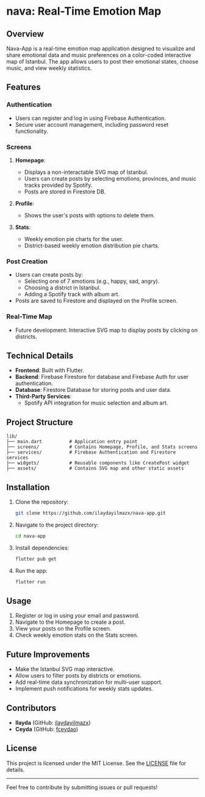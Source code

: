 # nava: Real-Time Emotion Map

## Overview
Nava-App is a real-time emotion map application designed to visualize and share emotional data and music preferences on a color-coded interactive map of Istanbul. The app allows users to post their emotional states, choose music, and view weekly statistics.

## Features

### Authentication
- Users can register and log in using Firebase Authentication.
- Secure user account management, including password reset functionality.

### Screens
1. **Homepage**:
   - Displays a non-interactable SVG map of Istanbul.
   - Users can create posts by selecting emotions, provinces, and music tracks provided by Spotify.
   - Posts are stored in Firestore DB.

2. **Profile**:
   - Shows the user's posts with options to delete them.

3. **Stats**:
   - Weekly emotion pie charts for the user.
   - District-based weekly emotion distribution pie charts.

### Post Creation
- Users can create posts by:
  - Selecting one of 7 emotions (e.g., happy, sad, angry).
  - Choosing a district in Istanbul.
  - Adding a Spotify track with album art.
- Posts are saved to Firestore and displayed on the Profile screen.

### Real-Time Map
- Future development: Interactive SVG map to display posts by clicking on districts.

## Technical Details
- **Frontend**: Built with Flutter.
- **Backend**: Firebase Firestore for database and Firebase Auth for user authentication.
- **Database**: Firestore Database for storing posts and user data.
- **Third-Party Services**:
  - Spotify API integration for music selection and album art.

## Project Structure
```
lib/
├── main.dart          # Application entry point
├── screens/           # Contains Homepage, Profile, and Stats screens
├── services/          # Firebase Authentication and Firestore services
├── widgets/           # Reusable components like CreatePost widget
├── assets/            # Contains SVG map and other static assets
```

## Installation
1. Clone the repository:
   ```bash
   git clone https://github.com/ilaydayilmazx/nava-app.git
   ```
2. Navigate to the project directory:
   ```bash
   cd nava-app
   ```
3. Install dependencies:
   ```bash
   flutter pub get
   ```
4. Run the app:
   ```bash
   flutter run
   ```

## Usage
1. Register or log in using your email and password.
2. Navigate to the Homepage to create a post.
3. View your posts on the Profile screen.
4. Check weekly emotion stats on the Stats screen.

## Future Improvements
- Make the Istanbul SVG map interactive.
- Allow users to filter posts by districts or emotions.
- Add real-time data synchronization for multi-user support.
- Implement push notifications for weekly stats updates.

## Contributors
- **Ilayda** (GitHub: [ilaydayilmazx](https://github.com/ilaydayilmazx))
- **Ceyda** (GitHub: [fceydao](https://github.com/fceydao))

## License
This project is licensed under the MIT License. See the [LICENSE](LICENSE) file for details.

---

Feel free to contribute by submitting issues or pull requests!

